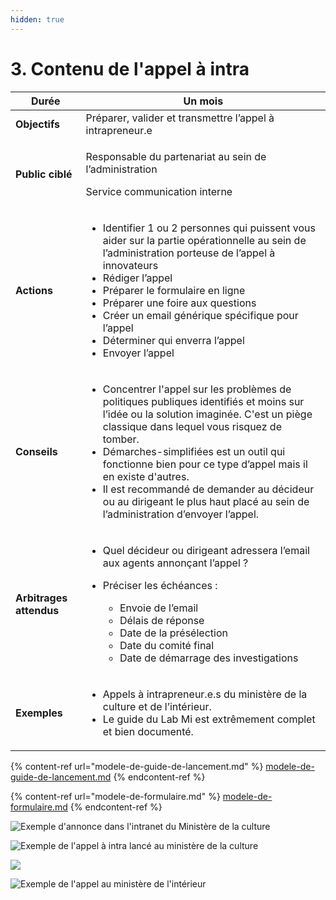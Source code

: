 ```yaml
---
hidden: true
---
```


# 3. Contenu de l'appel à intra

| **Durée**               | **Un mois**                                                                                                                                                                                                                                                                                                                                                                                                                                             |
| ----------------------- | ------------------------------------------------------------------------------------------------------------------------------------------------------------------------------------------------------------------------------------------------------------------------------------------------------------------------------------------------------------------------------------------------------------------------------------------------------- |
| **Objectifs**           | Préparer, valider et transmettre l’appel à intrapreneur.e                                                                                                                                                                                                                                                                                                                                                                                               |
| **Public ciblé**        | <p>Responsable du partenariat au sein de l’administration</p><p>Service communication interne</p>                                                                                                                                                                                                                                                                                                                                                       |
| **Actions**             | <ul><li>Identifier 1 ou 2 personnes qui puissent vous aider sur la partie opérationnelle au sein de l’administration porteuse de l’appel à innovateurs</li><li>Rédiger l’appel</li><li>Préparer le formulaire en ligne</li><li>Préparer une foire aux questions</li><li>Créer un email générique spécifique pour l’appel</li><li>Déterminer qui enverra l’appel</li><li>Envoyer l’appel</li></ul>                                                       |
| **Conseils**            | <ul><li>Concentrer l'appel sur les problèmes de politiques publiques identifiés et moins sur l’idée ou la solution imaginée. C'est un piège classique dans lequel vous risquez de tomber.</li><li>Démarches-simplifiées est un outil qui fonctionne bien pour ce type d’appel mais il en existe d'autres.</li><li>Il est recommandé de demander au décideur ou au dirigeant le plus haut placé au sein de l’administration d’envoyer l’appel.</li></ul> |
| **Arbitrages attendus** | <ul><li>Quel décideur ou dirigeant adressera l’email aux agents annonçant l’appel ?</li><li><p>Préciser les échéances :</p><ul><li>Envoie de l’email</li><li>Délais de réponse</li><li>Date de la présélection</li><li>Date du comité final</li><li>Date de démarrage des investigations</li></ul></li></ul>                                                                                                                                            |
| **Exemples**            | <ul><li>Appels à intrapreneur.e.s du ministère de la culture et de l’intérieur.</li><li>Le guide du Lab Mi est extrêmement complet et bien documenté.<br></li></ul>                                                                                                                                                                                                                                                                                     |

{% content-ref url="modele-de-guide-de-lancement.md" %}
[modele-de-guide-de-lancement.md](modele-de-guide-de-lancement.md)
{% endcontent-ref %}

{% content-ref url="modele-de-formulaire.md" %}
[modele-de-formulaire.md](modele-de-formulaire.md)
{% endcontent-ref %}

![Exemple d'annonce dans l'intranet du Ministère de la culture](https://lh5.googleusercontent.com/U-BzcwFKYcLa8d1kKs608XRAcAqUt6eWX8YKpyzBjhcTk9qnU3OnARTwNX0-6P2VpYgAWuJrmBHXRoW8wvoZH5z\_84bRYF9JUTa1vnfR8hr1Z2XULmwneW40FfLyKkYgTexW5DgZ)

![Exemple de l'appel à intra lancé au ministère de la culture](https://lh6.googleusercontent.com/1bdBiaY0Y9WYg93\_JHagAixRTbV7vMzgRy2l4o6wEyR8gHCYlviMcjIXRNStWTUwrN8XEj5lpsZO4WLjvWq3MKKD8-HupYsd2-TF2LMVRD88MtYuEb6UD4XT8MRdLUnf1WIGnZ57)

![](https://lh3.googleusercontent.com/IKJo1lSgHKdEYNLyC96vM0RYvIdxOymDv1ajXFYvwsU9GBm1ugXdD3RGeXz6lfvKFanKXN\_figTko8npqPKM5ReoSpK1TSwWt962U\_mdSF9kLwBCDZdzBfG\_ZjUc9GPon8frvT3Y)

![Exemple de l'appel au ministère de l'intérieur](https://lh4.googleusercontent.com/BhfYzzB7PRZbrOWFj3g8wBclD22ovFDbw3Hjr3PsOe-V7subAjkVmcX5BRdYzTpSzSkS9dUz\_\_SsFBpwFP6jQQftsnQFfG7pU-JbEH5dTU6RwVNkuQl1Gf0v6O1UAr0rs3Y9jzDk)
